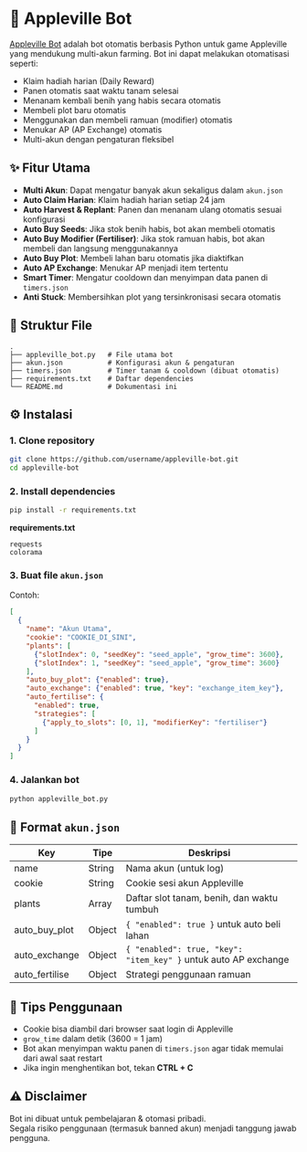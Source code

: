 # 🍏 Appleville Bot

[Appleville Bot](https://app.appleville.xyz?ref=cme83vfj6001os61kjjg2mbqz) adalah bot otomatis berbasis Python untuk game Appleville yang mendukung multi-akun farming.
Bot ini dapat melakukan otomatisasi seperti:

- Klaim hadiah harian (Daily Reward)
- Panen otomatis saat waktu tanam selesai
- Menanam kembali benih yang habis secara otomatis
- Membeli plot baru otomatis
- Menggunakan dan membeli ramuan (modifier) otomatis
- Menukar AP (AP Exchange) otomatis
- Multi-akun dengan pengaturan fleksibel

## ✨ Fitur Utama

- **Multi Akun**: Dapat mengatur banyak akun sekaligus dalam `akun.json`
- **Auto Claim Harian**: Klaim hadiah harian setiap 24 jam
- **Auto Harvest & Replant**: Panen dan menanam ulang otomatis sesuai konfigurasi
- **Auto Buy Seeds**: Jika stok benih habis, bot akan membeli otomatis
- **Auto Buy Modifier (Fertiliser)**: Jika stok ramuan habis, bot akan membeli dan langsung menggunakannya
- **Auto Buy Plot**: Membeli lahan baru otomatis jika diaktifkan
- **Auto AP Exchange**: Menukar AP menjadi item tertentu
- **Smart Timer**: Mengatur cooldown dan menyimpan data panen di `timers.json`
- **Anti Stuck**: Membersihkan plot yang tersinkronisasi secara otomatis

## 📂 Struktur File
```
.
├── appleville_bot.py   # File utama bot
├── akun.json           # Konfigurasi akun & pengaturan
├── timers.json         # Timer tanam & cooldown (dibuat otomatis)
├── requirements.txt    # Daftar dependencies
└── README.md           # Dokumentasi ini
```

## ⚙️ Instalasi

### 1. Clone repository
```bash
git clone https://github.com/username/appleville-bot.git
cd appleville-bot
```

### 2. Install dependencies
```bash
pip install -r requirements.txt
```

**requirements.txt**
```
requests
colorama
```

### 3. Buat file `akun.json`
Contoh:
```json
[
  {
    "name": "Akun Utama",
    "cookie": "COOKIE_DI_SINI",
    "plants": [
      {"slotIndex": 0, "seedKey": "seed_apple", "grow_time": 3600},
      {"slotIndex": 1, "seedKey": "seed_apple", "grow_time": 3600}
    ],
    "auto_buy_plot": {"enabled": true},
    "auto_exchange": {"enabled": true, "key": "exchange_item_key"},
    "auto_fertilise": {
      "enabled": true,
      "strategies": [
        {"apply_to_slots": [0, 1], "modifierKey": "fertiliser"}
      ]
    }
  }
]
```

### 4. Jalankan bot
```bash
python appleville_bot.py
```

## 📝 Format `akun.json`
| Key             | Tipe     | Deskripsi |
|-----------------|----------|-----------|
| name            | String   | Nama akun (untuk log) |
| cookie          | String   | Cookie sesi akun Appleville |
| plants          | Array    | Daftar slot tanam, benih, dan waktu tumbuh |
| auto_buy_plot   | Object   | `{ "enabled": true }` untuk auto beli lahan |
| auto_exchange   | Object   | `{ "enabled": true, "key": "item_key" }` untuk auto AP exchange |
| auto_fertilise  | Object   | Strategi penggunaan ramuan |

## 📌 Tips Penggunaan
- Cookie bisa diambil dari browser saat login di Appleville
- `grow_time` dalam detik (3600 = 1 jam)
- Bot akan menyimpan waktu panen di `timers.json` agar tidak memulai dari awal saat restart
- Jika ingin menghentikan bot, tekan **CTRL + C**

## ⚠️ Disclaimer
Bot ini dibuat untuk pembelajaran & otomasi pribadi.  
Segala risiko penggunaan (termasuk banned akun) menjadi tanggung jawab pengguna.
